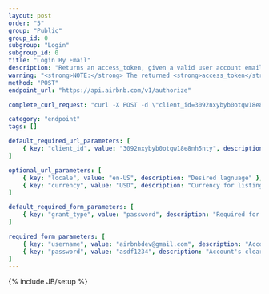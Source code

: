 ```yaml
---
layout: post
order: "5"
group: "Public"
group_id: 0
subgroup: "Login"
subgroup_id: 0
title: "Login By Email"
description: "Returns an access_token, given a valid user account email and password."
warning: "<strong>NOTE:</strong> The returned <strong>access_token</strong> is required to hit logged-in endpoints."
method: "POST"
endpoint_url: "https://api.airbnb.com/v1/authorize"

complete_curl_request: "curl -X POST -d \"client_id=3092nxybyb0otqw18e8nh5nty\" -d \"locale=en-US\" -d \"currency=USD\" -F grant_type=password -F password=asdf1234 -F username=airbnbdev@gmail.com https://api.airbnb.com/v1/authorize"

category: "endpoint"
tags: []

default_required_url_parameters: [
	{ key: "client_id", value: "3092nxybyb0otqw18e8nh5nty", description: "API Key" }
]

optional_url_parameters: [
	{ key: "locale", value: "en-US", description: "Desired lagnuage" },
	{ key: "currency", value: "USD", description: "Currency for listings" }
]

default_required_form_parameters: [
	{ key: "grant_type", value: "password", description: "Required for email authentication (as opposed to OAuth)" }
]

required_form_parameters: [
	{ key: "username", value: "airbnbdev@gmail.com", description: "Account's email address" },
	{ key: "password", value: "asdf1234", description: "Account's clear-text password (note: endpoint uses HTTPS)" }
]
---
```

{% include JB/setup %}
